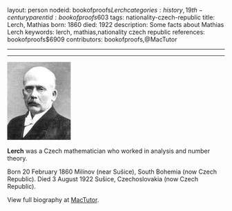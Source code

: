 layout: person
nodeid: bookofproofs$Lerch
categories: history,19th-century
parentid: bookofproofs$603
tags: nationality-czech-republic
title: Lerch, Mathias
born: 1860
died: 1922
description: Some facts about Mathias Lerch
keywords: lerch, mathias,nationality czech republic
references: bookofproofs$6909
contributors: bookofproofs,@MacTutor

---


---

![Lerch.jpg](https://github.com/bookofproofs/bookofproofs.github.io/blob/main/_sources/_assets/images/portraits/Lerch.jpg?raw=true)

**Lerch** was a Czech mathematician who worked in analysis and number theory.

Born 20 February 1860 Milínov (near Sušice), South Bohemia (now Czech Republic). Died 3 August 1922 Sušice, Czechoslovakia (now Czech Republic).


View full biography at [MacTutor](https://mathshistory.st-andrews.ac.uk/Biographies/Lerch/).